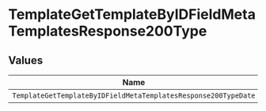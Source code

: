 # TemplateGetTemplateByIDFieldMetaTemplatesResponse200Type


## Values

| Name                                                           | Value                                                          |
| -------------------------------------------------------------- | -------------------------------------------------------------- |
| `TemplateGetTemplateByIDFieldMetaTemplatesResponse200TypeDate` | date                                                           |